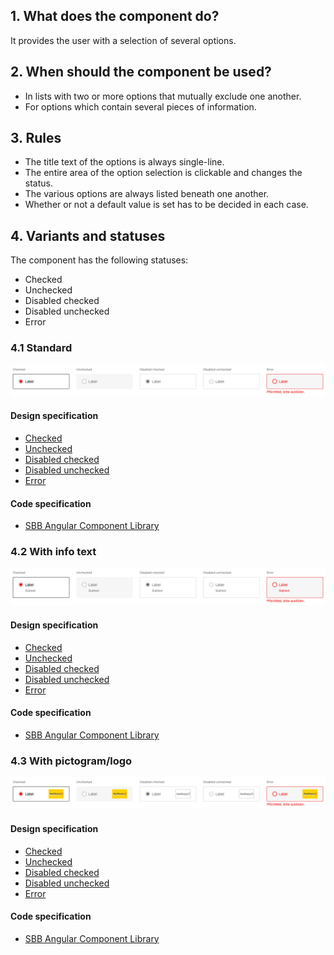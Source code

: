 ## 1. What does the component do?
It provides the user with a selection of several options.

## 2. When should the component be used?
* In lists with two or more options that mutually exclude one another.
* For options which contain several pieces of information.

## 3. Rules
* The title text of the options is always single-line.
* The entire area of the option selection is clickable and changes the status.
* The various options are always listed beneath one another. 
* Whether or not a default value is set has to be decided in each case.

## 4. Variants and statuses
The component has the following statuses:
* Checked
* Unchecked
* Disabled checked
* Disabled unchecked
* Error

### 4.1 Standard
![Image of the radio button panel component in the standard variant](https://raw.githubusercontent.com/sbb-design-systems/design-system-website-documentation/master/documentation/components/radiobuttonpanel/images/radiobuttonpanel_default.png 'class: image')

#### Design specification
* [Checked](https://www.sketch.com/s/80f12b3b-58e5-4b4c-98cd-c553bae18db0/a/zAKMYW#Inspector)
* [Unchecked](https://www.sketch.com/s/80f12b3b-58e5-4b4c-98cd-c553bae18db0/a/ZAnzq7#Inspector)
* [Disabled checked](https://www.sketch.com/s/80f12b3b-58e5-4b4c-98cd-c553bae18db0/a/J9Jwq5#Inspector)
* [Disabled unchecked](https://www.sketch.com/s/80f12b3b-58e5-4b4c-98cd-c553bae18db0/a/vOQPbb#Inspector)
* [Error](https://www.sketch.com/s/80f12b3b-58e5-4b4c-98cd-c553bae18db0/a/4e5zrZ#Inspector)

#### Code specification
* [SBB Angular Component Library](https://sbb-angular.app.sbb.ch/latest/content/radio-button-panel)

### 4.2 With info text
![Image of the radio button panel component with additional info text](https://raw.githubusercontent.com/sbb-design-systems/design-system-website-documentation/master/documentation/components/radiobuttonpanel/images/radiobuttonpanel_infotext.png 'class: image')

#### Design specification
* [Checked](https://www.sketch.com/s/80f12b3b-58e5-4b4c-98cd-c553bae18db0/a/ewdAyj#Inspector)
* [Unchecked](https://www.sketch.com/s/80f12b3b-58e5-4b4c-98cd-c553bae18db0/a/GLdVr7#Inspector)
* [Disabled checked](https://www.sketch.com/s/80f12b3b-58e5-4b4c-98cd-c553bae18db0/a/OzREq4#Inspector)
* [Disabled unchecked](https://www.sketch.com/s/80f12b3b-58e5-4b4c-98cd-c553bae18db0/a/mjKVyJ#Inspector)
* [Error](https://www.sketch.com/s/80f12b3b-58e5-4b4c-98cd-c553bae18db0/a/DKwRrW#Inspector)

#### Code specification
* [SBB Angular Component Library](https://sbb-angular.app.sbb.ch/latest/content/radio-button-panel)

### 4.3 With pictogram/logo
![Image of the radio button panel component with additional pictogram or logo](https://raw.githubusercontent.com/sbb-design-systems/design-system-website-documentation/master/documentation/components/radiobuttonpanel/images/radiobuttonpanel_picto.png 'class: image')

#### Design specification
* [Checked](https://www.sketch.com/s/80f12b3b-58e5-4b4c-98cd-c553bae18db0/a/apaOyZ#Inspector)
* [Unchecked](https://www.sketch.com/s/80f12b3b-58e5-4b4c-98cd-c553bae18db0/a/ApRlr4#Inspector)
* [Disabled checked](https://www.sketch.com/s/80f12b3b-58e5-4b4c-98cd-c553bae18db0/a/0Z7boy#Inspector)
* [Disabled unchecked](https://www.sketch.com/s/80f12b3b-58e5-4b4c-98cd-c553bae18db0/a/lgGpPV#Inspector)
* [Error](https://www.sketch.com/s/80f12b3b-58e5-4b4c-98cd-c553bae18db0/a/kPQ1yP#Inspector)

#### Code specification
* [SBB Angular Component Library](https://sbb-angular.app.sbb.ch/latest/content/radio-button-panel)